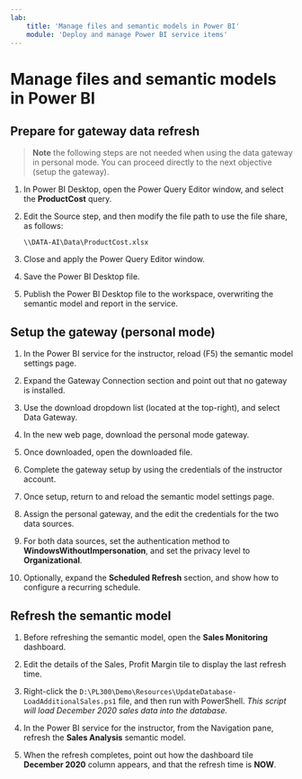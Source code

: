 ```yaml
---
lab:
    title: 'Manage files and semantic models in Power BI'
    module: 'Deploy and manage Power BI service items'
---
```


# Manage files and semantic models in Power BI

## Prepare for gateway data refresh

> **Note** the following steps are not needed when using the data gateway in personal mode. You can proceed directly to the next objective (setup the gateway).

1. In Power BI Desktop, open the Power Query Editor window, and select the **ProductCost** query.

1. Edit the Source step, and then modify the file path to use the file share, as follows:

    `\\DATA-AI\Data\ProductCost.xlsx`

1. Close and apply the Power Query Editor window.

1. Save the Power BI Desktop file.

1. Publish the Power BI Desktop file to the workspace, overwriting the semantic model and report in the service.

## Setup the gateway (personal mode)

1. In the Power BI service for the instructor, reload (F5) the semantic model settings page.

1. Expand the Gateway Connection section and point out that no gateway is installed.

1. Use the download dropdown list (located at the top-right), and select Data Gateway.

1. In the new web page, download the personal mode gateway.

1. Once downloaded, open the downloaded file.

1. Complete the gateway setup by using the credentials of the instructor account.

1. Once setup, return to and reload the semantic model settings page.

1. Assign the personal gateway, and the edit the credentials for the two data sources.

1. For both data sources, set the authentication method to **WindowsWithoutImpersonation**, and set the privacy level to **Organizational**.

1. Optionally, expand the **Scheduled Refresh** section, and show how to configure a recurring schedule.

## Refresh the semantic model

1. Before refreshing the semantic model, open the **Sales Monitoring** dashboard.

1. Edit the details of the Sales, Profit Margin tile to display the last refresh time.

1. Right-click the `D:\PL300\Demo\Resources\UpdateDatabase-LoadAdditionalSales.ps1` file, and then run with PowerShell. *This script will load December 2020 sales data into the database.*

1. In the Power BI service for the instructor, from the Navigation pane, refresh the **Sales Analysis** semantic model.

1. When the refresh completes, point out how the dashboard tile **December 2020** column appears, and that the refresh time is **NOW**.
